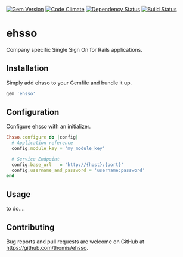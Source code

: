 [![Gem Version](https://badge.fury.io/rb/ehsso.svg)](https://badge.fury.io/rb/ehsso)
[![Code Climate](https://codeclimate.com/github/thomis/ehsso/badges/gpa.svg)](https://codeclimate.com/github/thomis/ehsso)
[![Dependency Status](https://gemnasium.com/badges/github.com/thomis/ehsso.svg)](https://gemnasium.com/github.com/thomis/ehsso)
[![Build Status](https://travis-ci.org/thomis/ehsso.svg?branch=master)](https://travis-ci.org/thomis/ehsso)

# ehsso

Company specific Single Sign On for Rails applications.

## Installation

Simply add ehsso to your Gemfile and bundle it up.

```Ruby
gem 'ehsso'
```

## Configuration

Configure ehsso with an initializer.

```Ruby
Ehsso.configure do |config|
  # Application reference
  config.module_key = 'my_module_key'

  # Service Endpoint
  config.base_url   = 'http://{host}:{port}'
  config.username_and_password = 'username:password'
end
```

## Usage

to do....

## Contributing

Bug reports and pull requests are welcome on GitHub at https://github.com/thomis/ehsso.
